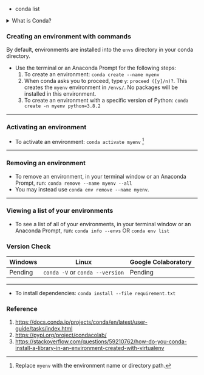 - conda list

<details>
  <summary>What is Conda?</summary>
  - Package, dependency and environment management for any language---Python, R, Ruby, Lua, Scala, Java, JavaScript, C/ C++, FORTRAN.
</details>


### Creating an environment with commands
By default, environments are installed into the `envs` directory in your conda directory.

- Use the terminal or an Anaconda Prompt for the following steps:
  1. To create an environment: `conda create --name myenv`
  2. When conda asks you to proceed, type `y`: `proceed ([y]/n)?`. This creates the `myenv` environment in `/envs/`. No packages will be installed in this environment.
  3. To create an environment with a specific version of Python: `conda create -n myenv python=3.8.2`
  
  

---

### Activating an environment
* To activate an environment: `conda activate myenv` [^1]
[^1]: Replace `myenv` with the environment name or directory path.

---

### Removing an environment
- To remove an environment, in your terminal window or an Anaconda Prompt, run: `conda remove --name myenv --all`
- You may instead use `conda env remove --name myenv`.

---

### Viewing a list of your environments
* To see a list of all of your environments, in your terminal window or an Anaconda Prompt, run:
`conda info --envs` OR `conda env list`

### Version Check

   Windows                      | Linux                         | Google Colaboratory 
-------------                   | -------------                 | ------------
Pending                         | `conda -V` or `conda --version`   | Pending

---

- To install dependencies: `conda install --file requirement.txt`

### Reference
1. https://docs.conda.io/projects/conda/en/latest/user-guide/tasks/index.html
2. https://pypi.org/project/condacolab/
3. https://stackoverflow.com/questions/59210762/how-do-you-conda-install-a-library-in-an-environment-created-with-virtualenv
